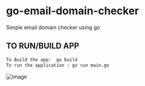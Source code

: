 # go-email-domain-checker

Simple email domain checker using go

## TO RUN/BUILD APP

 ```sh
 To Build the app:  go build
 To run the application : go run main.go
 ```
![image](https://user-images.githubusercontent.com/19289251/160986754-f4a63df1-0218-44f8-9a8c-02e2d776f9e1.png)
